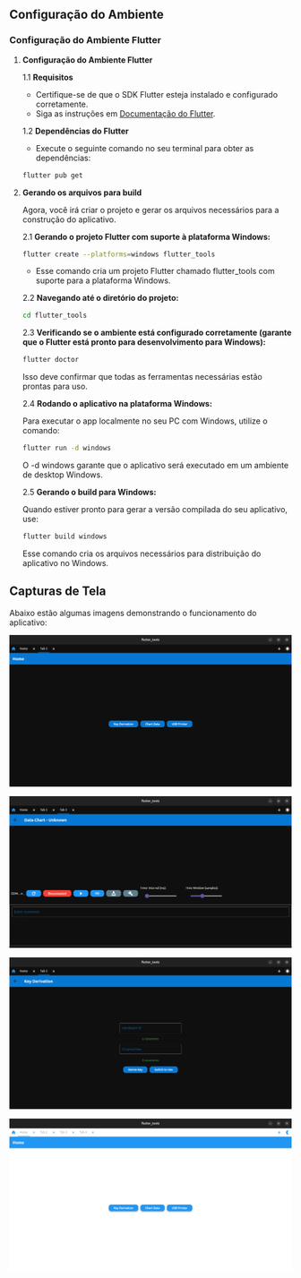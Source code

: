 
## Configuração do Ambiente

### Configuração do Ambiente Flutter

01. **Configuração do Ambiente Flutter**

    1.1 **Requisitos**
    
    - Certifique-se de que o SDK Flutter esteja instalado e configurado corretamente.
    - Siga as instruções em [Documentação do Flutter](https://docs.flutter.dev/get-started/install/windows/desktop).

    1.2 **Dependências do Flutter**
    - Execute o seguinte comando no seu terminal para obter as dependências:
    
    ```bash
    flutter pub get
    ```

02. **Gerando os arquivos para build**

    Agora, você irá criar o projeto e gerar os arquivos necessários para a construção do aplicativo.

    2.1 **Gerando o projeto Flutter com suporte à plataforma Windows:**

    ```bash
    flutter create --platforms=windows flutter_tools
    ```

    - Esse comando cria um projeto Flutter chamado flutter_tools com suporte para a plataforma Windows.

    2.2 **Navegando até o diretório do projeto:**

    ```bash
    cd flutter_tools
    ```

    2.3 **Verificando se o ambiente está configurado corretamente (garante que o Flutter está pronto para desenvolvimento para Windows):**

    ```bash
    flutter doctor
    ```

    Isso deve confirmar que todas as ferramentas necessárias estão prontas para uso.

    2.4 **Rodando o aplicativo na plataforma Windows:**

    Para executar o app localmente no seu PC com Windows, utilize o comando:

    ```bash
    flutter run -d windows
    ```

    O -d windows garante que o aplicativo será executado em um ambiente de desktop Windows.

    2.5 **Gerando o build para Windows:**

    Quando estiver pronto para gerar a versão compilada do seu aplicativo, use:

    ```bash
    flutter build windows
    ```
    Esse comando cria os arquivos necessários para distribuição do aplicativo no Windows.

## Capturas de Tela

Abaixo estão algumas imagens demonstrando o funcionamento do aplicativo:

<p align="center">
  <img src="assets/screenshots/Screenshot-menu-dark.png" alt="Tela inicial do app" width="600"/>
</p>

<p align="center">
  <img src="assets/screenshots/Screenshot-data-chart.png" alt="Outra funcionalidade do app" width="600"/>
</p>

<p align="center">
  <img src="assets/screenshots/Screenshot-key-derivation.png" alt="Outra funcionalidade do app" width="600"/>
</p>

<p align="center">
  <img src="assets/screenshots/Screenshot-menu-light.png" alt="Tela inicial do app claro" width="600"/>
</p>

